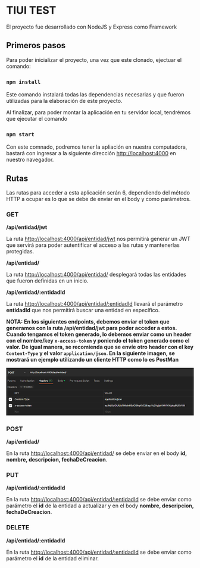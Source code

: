 # TIUI TEST

El proyecto fue desarrollado con NodeJS y Express como Framework

## Primeros pasos

Para poder inicializar el proyecto, una vez que este clonado, ejectuar el comando:

### `npm install`

Este comando instalará todas las dependencias necesarias y que fueron utilizadas para la elaboración de este proyecto.

Al finalizar, para poder montar la aplicación en tu servidor local, tendrémos que ejecutar el comando

### `npm start`

Con este comnado, podremos tener la apliación en nuestra computadora, bastará con ingresar a la siguiente dirección [http://localhost:4000](http://localhost:4000) en nuestro navegador.

## Rutas

Las rutas para acceder a esta aplicación serán 6, dependiendo del método HTTP a ocupar es lo que se debe de enviar en el body y como parámetros.

### GET

**/api/entidad/jwt**

La ruta [http://localhost:4000/api/entidad/jwt](http://localhost:4000/api/entidad/jwt) nos permitirá generar un JWT que servirá para poder autentificar el acceso a las rutas y mantenerlas protegidas.

**/api/entidad/**

La ruta [http://localhost:4000/api/entidad/](http://localhost:4000/api/entidad/) desplegará todas las entidades que fueron definidas en un inicio.

**/api/entidad/:entidadId**

La ruta [http://localhost:4000/api/entidad/:entidadId](http://localhost:4000/api/entidad/:entidadId) llevará el parámetro **entidadId** que nos permitirá buscar una entidad en específico.

**NOTA: En los siguientes endpoints, debemos enviar el token que generamos con la ruta /api/entidad/jwt para poder acceder a estos. Cuando tengamos el token generado, lo debemos enviar como un header con el nombre/key `x-access-token` y poniendo el token generado como el valor. De igual manera, se recomienda que se envíe otro header con el key `Content-Type` y el valor `application/json`. En la siguiente imagen, se mostrará un ejemplo utilizando un cliente HTTP como lo es PostMan**

![Image text](https://github.com/AaronFabela/test-tiui/blob/master/src/img/postHeaders.png)

### POST

**/api/entidad/**

En la ruta [http://localhost:4000/api/entidad/](http://localhost:4000/api/entidad/) se debe enviar en el body **id, nombre, descripcion, fechaDeCreacion**.

### PUT

**/api/entidad/:entidadId**

En la ruta [http://localhost:4000/api/entidad/:entidadId](http://localhost:4000/api/entidad/:entidadId) se debe enviar como parámetro el **id** de la entidad a actualizar y en el body **nombre, descripcion, fechaDeCreacion**.

### DELETE

**/api/entidad/:entidadId**

En la ruta [http://localhost:4000/api/entidad/:entidadId](http://localhost:4000/api/entidad/:entidadId) se debe enviar como parámetro el **id** de la entidad eliminar.
